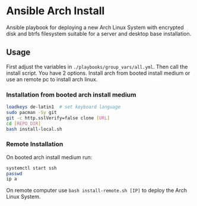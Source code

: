 # Ansible Arch Install

Ansible playbook for deploying a new Arch Linux System with encrypted disk and btrfs filesystem suitable for a server and desktop base installation.

## Usage

First adjust the variables in `./playbooks/group_vars/all.yml`. Then call the install script. You have 2 options. Install arch from booted install medium or use an remote pc to install arch linux.

### Installation from booted arch install medium

```bash
loadkeys de-latin1  # set keyboard language
sudo pacman -Sy git
git -c http.sslVerify=false clone [URL]
cd [REPO_DIR]
bash install-local.sh
```

### Remote Installation

On booted arch install medium run:

```bash
systemctl start ssh
passwd
ip a
```

On remote computer use `bash install-remote.sh [IP]` to deploy the Arch Linux System.
